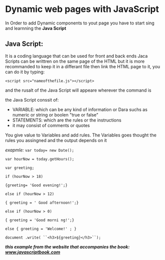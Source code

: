 # Dynamic web pages with JavaScript
In Order to add Dynamic components to yout page you have to start sing and learnning the **Java Script**

## Java Script:
It is a coding language that can be used for front and back ends
Jaca Scripts can be writtren on the same page of the HTML but it is more recommanded to 
keep it in a differant file then link the HTML page to it, you can do it by typing:

`<script src="nameofthefile.js"></script>`

and the rusalt of the Java Script will appeare wherever the command is

the Java Script conssit of:

- VARIABLE: which can be any kind of information or Dara suchs as numeric or string or boolen "true or false"
- STATEMENTS: which are the rules or the instructions
- it may consist of comments or quotes

 You give value to Variables and add rules.
 The Variables goes thought the rules you assingned and the output depends on it

 *exapmle:*
`var today= new Date();`

`var hourNow = today.getHours();`

`var greeting;` 


`if (hourNow > 18)` 

`{greeting= 'Good evening!';}`

`else if (hourNow > 12)`

`{ greeting = ' Good afternoon!';}`

`else if (hourNow > 0)` 

`{ greeting = 'Good morni ng!';}`   

`else { greeting = 'Welcome!' ; }`

`document .write( ``<h3>${greeting}</h3>``);`

***this example from the website that accompanies the book: www.javascriptbook.com***

